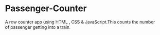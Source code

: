 # Passenger-Counter
A row counter app using HTML , CSS  &amp;  JavaScript.This counts the number of passenger getting into a train.
